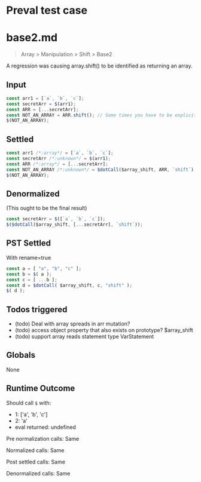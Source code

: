 # Preval test case

# base2.md

> Array > Manipulation > Shift > Base2

A regression was causing array.shift() to be identified as returning an array.

## Input

`````js filename=intro
const arr1 = [`a`, `b`, `c`];
const secretArr = $(arr1);
const ARR = [...secretArr];
const NOT_AN_ARRAY = ARR.shift(); // Some times you have to be explicit ;)
$(NOT_AN_ARRAY);

`````


## Settled


`````js filename=intro
const arr1 /*:array*/ = [`a`, `b`, `c`];
const secretArr /*:unknown*/ = $(arr1);
const ARR /*:array*/ = [...secretArr];
const NOT_AN_ARRAY /*:unknown*/ = $dotCall($array_shift, ARR, `shift`);
$(NOT_AN_ARRAY);
`````


## Denormalized
(This ought to be the final result)

`````js filename=intro
const secretArr = $([`a`, `b`, `c`]);
$($dotCall($array_shift, [...secretArr], `shift`));
`````


## PST Settled
With rename=true

`````js filename=intro
const a = [ "a", "b", "c" ];
const b = $( a );
const c = [ ...b ];
const d = $dotCall( $array_shift, c, "shift" );
$( d );
`````


## Todos triggered


- (todo) Deal with array spreads in arr mutation?
- (todo) access object property that also exists on prototype? $array_shift
- (todo) support array reads statement type VarStatement


## Globals


None


## Runtime Outcome


Should call `$` with:
 - 1: ['a', 'b', 'c']
 - 2: 'a'
 - eval returned: undefined

Pre normalization calls: Same

Normalized calls: Same

Post settled calls: Same

Denormalized calls: Same
